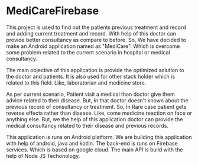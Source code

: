 # MediCareFirebase

This project is used to find out the patients previous treatment and record and adding current treatment and record. With help of this doctor can provide better consultancy as compare to before. So, We have decided to make an Android application named as "MediCare". Which is overcome some problem related to the current scenario in hospital or medical consultancy.

The main objective of this application is provide the optimized solution to the doctor and patients. It is also used for other stack holder which is related to this field. Like, laboratorian and medicine store. 

As per current scenario, Patient visit a medical than doctor give them advice related to their disease. But, In that doctor doesn't known about the previous record of consultancy or treatment. So, In Rare case patient gets reverse effects rather than disease. Like, come medicine reaction on face or anything else. But, we the help of this application doctor can provide the medical consultancy related to their disease and previous records.

This application is runs on Android platform. We are building this application with help of android, java and kotlin. The back-end is runs on Firebase services. Which is based on google cloud. The main API is build with the help of Node JS Techonology.
